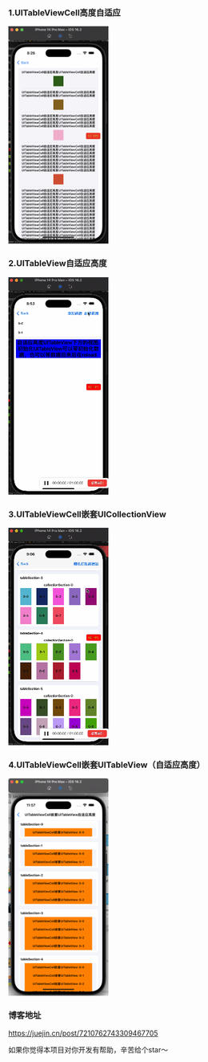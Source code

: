 ### 1.UITableViewCell高度自适应
<div>
<img src="YHDynamicTableView/imgs/UITableViewCell高度自适应.gif" width="200px" height="433px"/>
</div>

### 2.UITableView自适应高度
<div>
<img src="YHDynamicTableView/imgs/UITableView高度自适应.gif"/>
</div>

### 3.UITableViewCell嵌套UICollectionView
<div>
<img src="YHDynamicTableView/imgs/UITableViewCell嵌套UICollectionView（自适应高度）.gif"/>
</div>

### 4.UITableViewCell嵌套UITableView（自适应高度）
<div>
<img src="YHDynamicTableView/imgs/UITableViewCell嵌套UITableView（自适应高度）.gif" width="200px" height="433px"/>
</div>

### 博客地址
https://juejin.cn/post/7210762743309467705

如果你觉得本项目对你开发有帮助，辛苦给个star～

